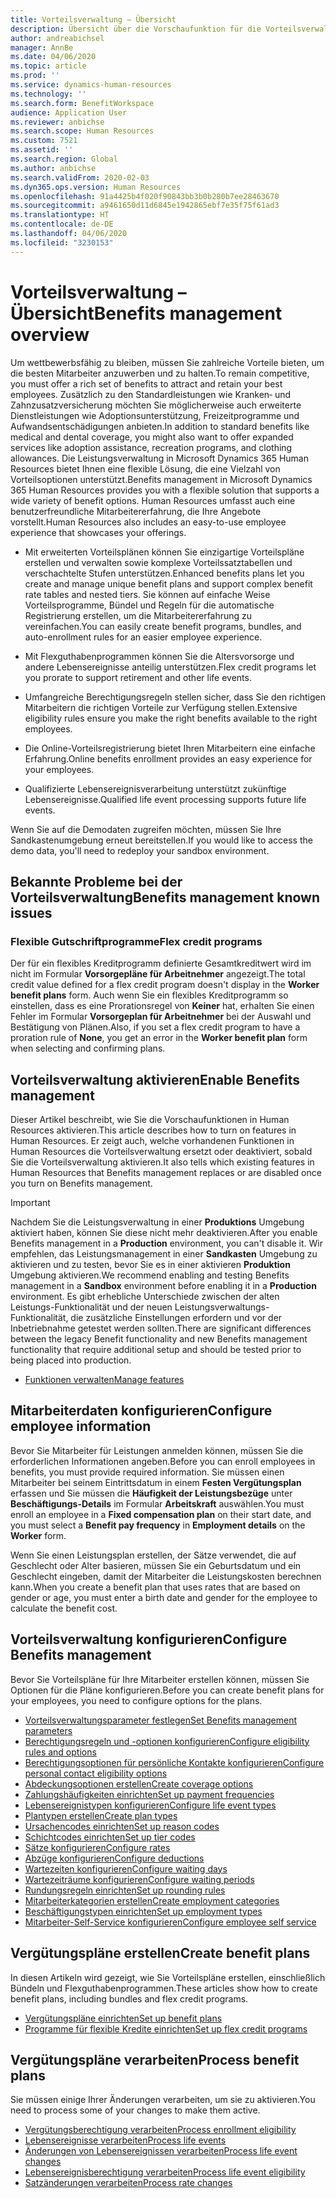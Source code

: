 ```yaml
---
title: Vorteilsverwaltung – Übersicht
description: Übersicht über die Vorschaufunktion für die Vorteilsverwaltung in Dynamics 365 Human Resources. Bieten Sie Ihren Mitarbeitern erweiterte Vorteilsoptionen mit einer benutzerfreundlichen Online-Erfahrung.
author: andreabichsel
manager: AnnBe
ms.date: 04/06/2020
ms.topic: article
ms.prod: ''
ms.service: dynamics-human-resources
ms.technology: ''
ms.search.form: BenefitWorkspace
audience: Application User
ms.reviewer: anbichse
ms.search.scope: Human Resources
ms.custom: 7521
ms.assetid: ''
ms.search.region: Global
ms.author: anbichse
ms.search.validFrom: 2020-02-03
ms.dyn365.ops.version: Human Resources
ms.openlocfilehash: 91a4425b4f020f90843bb3b0b280b7ee28463670
ms.sourcegitcommit: a9461650d11d6845e1942865ebf7e35f75f61ad3
ms.translationtype: HT
ms.contentlocale: de-DE
ms.lasthandoff: 04/06/2020
ms.locfileid: "3230153"
---
```

# <a name="benefits-management-overview"></a><span data-ttu-id="21631-104">Vorteilsverwaltung – Übersicht</span><span class="sxs-lookup"><span data-stu-id="21631-104">Benefits management overview</span></span>

<span data-ttu-id="21631-105">Um wettbewerbsfähig zu bleiben, müssen Sie zahlreiche Vorteile bieten, um die besten Mitarbeiter anzuwerben und zu halten.</span><span class="sxs-lookup"><span data-stu-id="21631-105">To remain competitive, you must offer a rich set of benefits to attract and retain your best employees.</span></span> <span data-ttu-id="21631-106">Zusätzlich zu den Standardleistungen wie Kranken‑ und Zahnzusatzversicherung möchten Sie möglicherweise auch erweiterte Dienstleistungen wie Adoptionsunterstützung, Freizeitprogramme und Aufwandsentschädigungen anbieten.</span><span class="sxs-lookup"><span data-stu-id="21631-106">In addition to standard benefits like medical and dental coverage, you might also want to offer expanded services like adoption assistance, recreation programs, and clothing allowances.</span></span> <span data-ttu-id="21631-107">Die Leistungsverwaltung in Microsoft Dynamics 365 Human Resources bietet Ihnen eine flexible Lösung, die eine Vielzahl von Vorteilsoptionen unterstützt.</span><span class="sxs-lookup"><span data-stu-id="21631-107">Benefits management in Microsoft Dynamics 365 Human Resources provides you with a flexible solution that supports a wide variety of benefit options.</span></span> <span data-ttu-id="21631-108">Human Resources umfasst auch eine benutzerfreundliche Mitarbeitererfahrung, die Ihre Angebote vorstellt.</span><span class="sxs-lookup"><span data-stu-id="21631-108">Human Resources also includes an easy-to-use employee experience that showcases your offerings.</span></span>

- <span data-ttu-id="21631-109">Mit erweiterten Vorteilsplänen können Sie einzigartige Vorteilspläne erstellen und verwalten sowie komplexe Vorteilssatztabellen und verschachtelte Stufen unterstützen.</span><span class="sxs-lookup"><span data-stu-id="21631-109">Enhanced benefits plans let you create and manage unique benefit plans and support complex benefit rate tables and nested tiers.</span></span> <span data-ttu-id="21631-110">Sie können auf einfache Weise Vorteilsprogramme, Bündel und Regeln für die automatische Registrierung erstellen, um die Mitarbeitererfahrung zu vereinfachen.</span><span class="sxs-lookup"><span data-stu-id="21631-110">You can easily create benefit programs, bundles, and auto-enrollment rules for an easier employee experience.</span></span>

- <span data-ttu-id="21631-111">Mit Flexguthabenprogrammen können Sie die Altersvorsorge und andere Lebensereignisse anteilig unterstützen.</span><span class="sxs-lookup"><span data-stu-id="21631-111">Flex credit programs let you prorate to support retirement and other life events.</span></span>

- <span data-ttu-id="21631-112">Umfangreiche Berechtigungsregeln stellen sicher, dass Sie den richtigen Mitarbeitern die richtigen Vorteile zur Verfügung stellen.</span><span class="sxs-lookup"><span data-stu-id="21631-112">Extensive eligibility rules ensure you make the right benefits available to the right employees.</span></span>

- <span data-ttu-id="21631-113">Die Online-Vorteilsregistrierung bietet Ihren Mitarbeitern eine einfache Erfahrung.</span><span class="sxs-lookup"><span data-stu-id="21631-113">Online benefits enrollment provides an easy experience for your employees.</span></span>

- <span data-ttu-id="21631-114">Qualifizierte Lebensereignisverarbeitung unterstützt zukünftige Lebensereignisse.</span><span class="sxs-lookup"><span data-stu-id="21631-114">Qualified life event processing supports future life events.</span></span>

<span data-ttu-id="21631-115">Wenn Sie auf die Demodaten zugreifen möchten, müssen Sie Ihre Sandkastenumgebung erneut bereitstellen.</span><span class="sxs-lookup"><span data-stu-id="21631-115">If you would like to access the demo data, you'll need to redeploy your sandbox environment.</span></span>

## <a name="benefits-management-known-issues"></a><span data-ttu-id="21631-116">Bekannte Probleme bei der Vorteilsverwaltung</span><span class="sxs-lookup"><span data-stu-id="21631-116">Benefits management known issues</span></span>

### <a name="flex-credit-programs"></a><span data-ttu-id="21631-117">Flexible Gutschriftprogramme</span><span class="sxs-lookup"><span data-stu-id="21631-117">Flex credit programs</span></span>

<span data-ttu-id="21631-118">Der für ein flexibles Kreditprogramm definierte Gesamtkreditwert wird im nicht im Formular **Vorsorgepläne für Arbeitnehmer** angezeigt.</span><span class="sxs-lookup"><span data-stu-id="21631-118">The total credit value defined for a flex credit program doesn't display in the **Worker benefit plans** form.</span></span> <span data-ttu-id="21631-119">Auch wenn Sie ein flexibles Kreditprogramm so einstellen, dass es eine Prorationsregel von **Keiner** hat, erhalten Sie einen Fehler im Formular **Vorsorgeplan für Arbeitnehmer** bei der Auswahl und Bestätigung von Plänen.</span><span class="sxs-lookup"><span data-stu-id="21631-119">Also, if you set a flex credit program to have a proration rule of **None**, you get an error in the **Worker benefit plan** form when selecting and confirming plans.</span></span>

## <a name="enable-benefits-management"></a><span data-ttu-id="21631-120">Vorteilsverwaltung aktivieren</span><span class="sxs-lookup"><span data-stu-id="21631-120">Enable Benefits management</span></span>

<span data-ttu-id="21631-121">Dieser Artikel beschreibt, wie Sie die Vorschaufunktionen in Human Resources aktivieren.</span><span class="sxs-lookup"><span data-stu-id="21631-121">This article describes how to turn on features in Human Resources.</span></span> <span data-ttu-id="21631-122">Er zeigt auch, welche vorhandenen Funktionen in Human Resources die Vorteilsverwaltung ersetzt oder deaktiviert, sobald Sie die Vorteilsverwaltung aktivieren.</span><span class="sxs-lookup"><span data-stu-id="21631-122">It also tells which existing features in Human Resources that Benefits management replaces or are disabled once you turn on Benefits management.</span></span>

> [!IMPORTANT]
> <span data-ttu-id="21631-123">Nachdem Sie die Leistungsverwaltung in einer **Produktions** Umgebung aktiviert haben, können Sie diese nicht mehr deaktivieren.</span><span class="sxs-lookup"><span data-stu-id="21631-123">After you enable Benefits management in a **Production** environment, you can't disable it.</span></span> <span data-ttu-id="21631-124">Wir empfehlen, das Leistungsmanagement in einer **Sandkasten** Umgebung zu aktivieren und zu testen, bevor Sie es in einer aktivieren **Produktion** Umgebung aktivieren.</span><span class="sxs-lookup"><span data-stu-id="21631-124">We recommend enabling and testing Benefits management in a **Sandbox** environment before enabling it in a **Production** environment.</span></span> <span data-ttu-id="21631-125">Es gibt erhebliche Unterschiede zwischen der alten Leistungs-Funktionalität und der neuen Leistungsverwaltungs-Funktionalität, die zusätzliche Einstellungen erfordern und vor der Inbetriebnahme getestet werden sollten.</span><span class="sxs-lookup"><span data-stu-id="21631-125">There are significant differences between the legacy Benefit functionality and new Benefits management functionality that require additional setup and should be tested prior to being placed into production.</span></span>

- [<span data-ttu-id="21631-126">Funktionen verwalten</span><span class="sxs-lookup"><span data-stu-id="21631-126">Manage features</span></span>](hr-admin-manage-features.md)

## <a name="configure-employee-information"></a><span data-ttu-id="21631-127">Mitarbeiterdaten konfigurieren</span><span class="sxs-lookup"><span data-stu-id="21631-127">Configure employee information</span></span>

<span data-ttu-id="21631-128">Bevor Sie Mitarbeiter für Leistungen anmelden können, müssen Sie die erforderlichen Informationen angeben.</span><span class="sxs-lookup"><span data-stu-id="21631-128">Before you can enroll employees in benefits, you must provide required information.</span></span> <span data-ttu-id="21631-129">Sie müssen einen Mitarbeiter bei seinem Eintrittsdatum in einem **Festen Vergütungsplan** erfassen und Sie müssen die **Häufigkeit der Leistungsbezüge** unter **Beschäftigungs-Details** im Formular **Arbeitskraft** auswählen.</span><span class="sxs-lookup"><span data-stu-id="21631-129">You must enroll an employee in a **Fixed compensation plan** on their start date, and you must select a **Benefit pay frequency** in **Employment details** on the **Worker** form.</span></span>

<span data-ttu-id="21631-130">Wenn Sie einen Leistungsplan erstellen, der Sätze verwendet, die auf Geschlecht oder Alter basieren, müssen Sie ein Geburtsdatum und ein Geschlecht eingeben, damit der Mitarbeiter die Leistungskosten berechnen kann.</span><span class="sxs-lookup"><span data-stu-id="21631-130">When you create a benefit plan that uses rates that are based on gender or age, you must enter a birth date and gender for the employee to calculate the benefit cost.</span></span>

## <a name="configure-benefits-management"></a><span data-ttu-id="21631-131">Vorteilsverwaltung konfigurieren</span><span class="sxs-lookup"><span data-stu-id="21631-131">Configure Benefits management</span></span>

<span data-ttu-id="21631-132">Bevor Sie Vorteilspläne für Ihre Mitarbeiter erstellen können, müssen Sie Optionen für die Pläne konfigurieren.</span><span class="sxs-lookup"><span data-stu-id="21631-132">Before you can create benefit plans for your employees, you need to configure options for the plans.</span></span>

- [<span data-ttu-id="21631-133">Vorteilsverwaltungsparameter festlegen</span><span class="sxs-lookup"><span data-stu-id="21631-133">Set Benefits management parameters</span></span>](hr-benefits-setup-parameters.md)
- [<span data-ttu-id="21631-134">Berechtigungsregeln und -optionen konfigurieren</span><span class="sxs-lookup"><span data-stu-id="21631-134">Configure eligibility rules and options</span></span>](hr-benefits-setup-eligibility-rules.md)
- [<span data-ttu-id="21631-135">Berechtigungsoptionen für persönliche Kontakte konfigurieren</span><span class="sxs-lookup"><span data-stu-id="21631-135">Configure personal contact eligibility options</span></span>](hr-benefits-setup-contact-eligibility-options.md)
- [<span data-ttu-id="21631-136">Abdeckungsoptionen erstellen</span><span class="sxs-lookup"><span data-stu-id="21631-136">Create coverage options</span></span>](hr-benefits-setup-coverage-options.md)
- [<span data-ttu-id="21631-137">Zahlungshäufigkeiten einrichten</span><span class="sxs-lookup"><span data-stu-id="21631-137">Set up payment frequencies</span></span>](hr-benefits-setup-payment-frequencies.md)
- [<span data-ttu-id="21631-138">Lebensereignistypen konfigurieren</span><span class="sxs-lookup"><span data-stu-id="21631-138">Configure life event types</span></span>](hr-benefits-setup-life-event-types.md)
- [<span data-ttu-id="21631-139">Plantypen erstellen</span><span class="sxs-lookup"><span data-stu-id="21631-139">Create plan types</span></span>](hr-benefits-setup-plan-types.md)
- [<span data-ttu-id="21631-140">Ursachencodes einrichten</span><span class="sxs-lookup"><span data-stu-id="21631-140">Set up reason codes</span></span>](hr-benefits-setup-reason-codes.md)
- [<span data-ttu-id="21631-141">Schichtcodes einrichten</span><span class="sxs-lookup"><span data-stu-id="21631-141">Set up tier codes</span></span>](hr-benefits-setup-tier-codes.md)
- [<span data-ttu-id="21631-142">Sätze konfigurieren</span><span class="sxs-lookup"><span data-stu-id="21631-142">Configure rates</span></span>](hr-benefits-setup-rates.md)
- [<span data-ttu-id="21631-143">Abzüge konfigurieren</span><span class="sxs-lookup"><span data-stu-id="21631-143">Configure deductions</span></span>](hr-benefits-setup-deductions.md)
- [<span data-ttu-id="21631-144">Wartezeiten konfigurieren</span><span class="sxs-lookup"><span data-stu-id="21631-144">Configure waiting days</span></span>](hr-benefits-setup-waiting-days.md)
- [<span data-ttu-id="21631-145">Wartezeiträume konfigurieren</span><span class="sxs-lookup"><span data-stu-id="21631-145">Configure waiting periods</span></span>](hr-benefits-setup-waiting-periods.md)
- [<span data-ttu-id="21631-146">Rundungsregeln einrichten</span><span class="sxs-lookup"><span data-stu-id="21631-146">Set up rounding rules</span></span>](hr-benefits-setup-rounding-rules.md)
- [<span data-ttu-id="21631-147">Mitarbeiterkategorien erstellen</span><span class="sxs-lookup"><span data-stu-id="21631-147">Create employment categories</span></span>](hr-benefits-setup-employment-categories.md)
- [<span data-ttu-id="21631-148">Beschäftigungstypen einrichten</span><span class="sxs-lookup"><span data-stu-id="21631-148">Set up employment types</span></span>](hr-benefits-setup-employment-types.md)
- [<span data-ttu-id="21631-149">Mitarbeiter-Self-Service konfigurieren</span><span class="sxs-lookup"><span data-stu-id="21631-149">Configure employee self service</span></span>](hr-benefits-setup-employee-self-service.md)

## <a name="create-benefit-plans"></a><span data-ttu-id="21631-150">Vergütungspläne erstellen</span><span class="sxs-lookup"><span data-stu-id="21631-150">Create benefit plans</span></span>

<span data-ttu-id="21631-151">In diesen Artikeln wird gezeigt, wie Sie Vorteilspläne erstellen, einschließlich Bündeln und Flexguthabenprogrammen.</span><span class="sxs-lookup"><span data-stu-id="21631-151">These articles show how to create benefit plans, including bundles and flex credit programs.</span></span>

- [<span data-ttu-id="21631-152">Vergütungspläne einrichten</span><span class="sxs-lookup"><span data-stu-id="21631-152">Set up benefit plans</span></span>](hr-benefits-plans-setup.md)
- [<span data-ttu-id="21631-153">Programme für flexible Kredite einrichten</span><span class="sxs-lookup"><span data-stu-id="21631-153">Set up flex credit programs</span></span>](hr-benefits-plans-flex-credit-programs.md)

## <a name="process-benefit-plans"></a><span data-ttu-id="21631-154">Vergütungspläne verarbeiten</span><span class="sxs-lookup"><span data-stu-id="21631-154">Process benefit plans</span></span>

<span data-ttu-id="21631-155">Sie müssen einige Ihrer Änderungen verarbeiten, um sie zu aktivieren.</span><span class="sxs-lookup"><span data-stu-id="21631-155">You need to process some of your changes to make them active.</span></span>

- [<span data-ttu-id="21631-156">Vergütungsberechtigung verarbeiten</span><span class="sxs-lookup"><span data-stu-id="21631-156">Process enrollment eligibility</span></span>](hr-benefits-process-enrollment-eligibility.md)
- [<span data-ttu-id="21631-157">Lebensereignisse verarbeiten</span><span class="sxs-lookup"><span data-stu-id="21631-157">Process life events</span></span>](hr-benefits-process-life-events.md)
- [<span data-ttu-id="21631-158">Änderungen von Lebensereignissen verarbeiten</span><span class="sxs-lookup"><span data-stu-id="21631-158">Process life event changes</span></span>](hr-benefits-process-life-event-changes.md)
- [<span data-ttu-id="21631-159">Lebensereignisberechtigung verarbeiten</span><span class="sxs-lookup"><span data-stu-id="21631-159">Process life event eligibility</span></span>](hr-benefits-process-life-event-eligibility.md)
- [<span data-ttu-id="21631-160">Satzänderungen verarbeiten</span><span class="sxs-lookup"><span data-stu-id="21631-160">Process rate changes</span></span>](hr-benefits-process-rate-changes.md)

